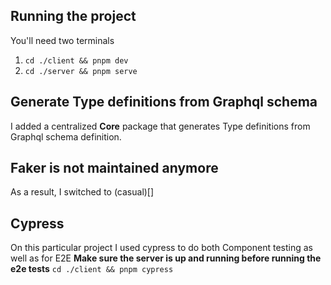 ## Running the project
You'll need two terminals
1. `cd ./client && pnpm dev`
2. `cd ./server && pnpm serve`

## Generate Type definitions from Graphql schema
I added a centralized **Core** package that generates Type definitions from 
Graphql schema definition.

## Faker is not maintained anymore
As a result, I switched to (casual)[]

## Cypress
On this particular project I used cypress to do both Component testing as well as for E2E
**Make sure the server is up and running before running the e2e tests**
`cd ./client && pnpm cypress`